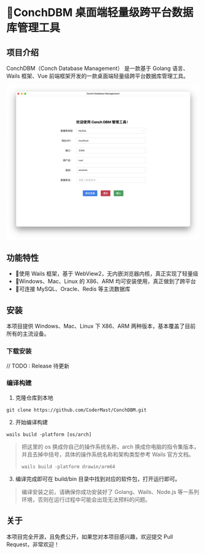 # 🐚ConchDBM 桌面端轻量级跨平台数据库管理工具

## 项目介绍

ConchDBM（Conch Database Management） 是一款基于 Golang 语言、Wails 框架、Vue 前端框架开发的一款桌面端轻量级跨平台数据库管理工具。

![首页](docs/static/images/index.png)

## 功能特性

- 🎈使用 Wails 框架，基于 WebView2，无内嵌浏览器内核，真正实现了轻量级
- 🎊Windows、Mac、Linux 的 X86、ARM 均可安装使用，真正做到了跨平台
- 🎉可连接 MySQL、Oracle、Redis 等主流数据库

## 安装

本项目提供 Windows、Mac、Linux 下 X86、ARM 两种版本，基本覆盖了目前所有的主流设备。

### 下载安装

// TODO : Release 待更新

### 编译构建

1. 克隆仓库到本地

```shell
git clone https://github.com/CoderMast/ConchDBM.git
```

2. 开始编译构建

```shell
wails build -platform [os/arch]
```

> 把这里的 os 换成你自己的操作系统名称，arch 换成你电脑的指令集版本，并且去掉中括号，具体的操作系统名称和架构类型参考 Wails 官方文档。
> ```shell
> wails build -platform drawin/arm64
> ```

3. 编译完成即可在 build/bin 目录中找到对应的软件包，打开运行即可。


> 编译安装之前，请确保你成功安装好了 Golang、Wails、Node.js 等一系列环境，否则在运行过程中可能会出现无法预料的问题。

## 关于

本项目完全开源，且免费公开，如果您对本项目感兴趣，欢迎提交 Pull Request，非常欢迎！